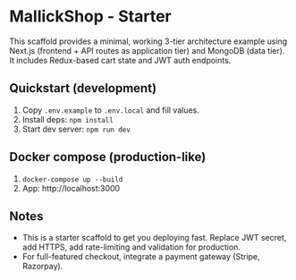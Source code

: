 # MallickShop - Starter

This scaffold provides a minimal, working 3-tier architecture example using Next.js (frontend + API routes as application tier) and MongoDB (data tier). It includes Redux-based cart state and JWT auth endpoints.

## Quickstart (development)
1. Copy `.env.example` to `.env.local` and fill values.
2. Install deps: `npm install`
3. Start dev server: `npm run dev`

## Docker compose (production-like)
1. `docker-compose up --build`
2. App: http://localhost:3000

## Notes
- This is a starter scaffold to get you deploying fast. Replace JWT secret, add HTTPS, add rate-limiting and validation for production.
- For full-featured checkout, integrate a payment gateway (Stripe, Razorpay).

